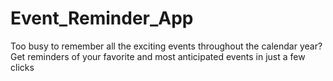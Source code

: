 # Event_Reminder_App
Too busy to remember all the exciting events throughout the calendar year? Get reminders of your favorite and most anticipated events in just a few clicks
